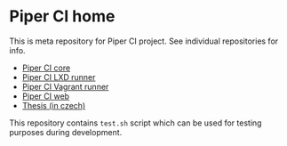 # Piper CI home

This is meta repository for Piper CI project. See individual repositories for info.

* [Piper CI core](https://github.com/francma/piper-ci-core)
* [Piper CI LXD runner](https://github.com/francma/piper-ci-lxd-runner)
* [Piper CI Vagrant runner](https://github.com/francma/piper-ci-vagrant-runner)
* [Piper CI web](https://github.com/francma/piper-ci-web)
* [Thesis (in czech)](https://github.com/francma/bp_text)

This repository contains `test.sh` script which can be used for testing purposes during development.
